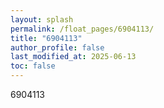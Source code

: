 ```yaml
---
layout: splash
permalink: /float_pages/6904113/
title: "6904113"
author_profile: false
last_modified_at: 2025-06-13
toc: false
---
```

 
6904113
